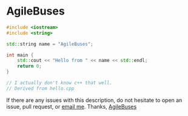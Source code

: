 # AgileBuses
```c++
#include <iostream>
#include <string>

std::string name = "AgileBuses";

int main {
    std::cout << "Hello from " << name << std::endl;
    return 0;
}

// I actually don't know c++ that well.
// Derived from hello.cpp
```

If there are any issues with this description, do not hesitate to open an issue, pull request, or [email me](mailto:alan@agilebuses.org). Thanks, [AgileBuses](https://github.com/agilebuses)
